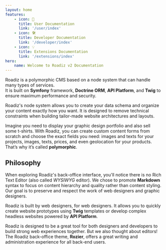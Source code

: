 ```yaml
---
layout: home
features:
    - icon: 👤
      title: User Documentation
      link: '/user/index'
    - icon: 🛠️
      title: Developer Documentation
      link: '/developer/index'
    - icon: 💡
      title: Extensions Documentation
      link: '/extensions/index'
hero:
    name: Welcome to Roadiz v2 Documentation
---
```


Roadiz is a polymorphic CMS based on a node system that can handle many types of services.  
It is built on **Symfony** framework, **Doctrine ORM**, **API Platform**, and **Twig** to ensure maximum performance and security.

Roadiz's node system allows you to create your data schema and organize your content exactly how you want. It is designed to remove technical constraints when building tailor-made website architectures and layouts.

Imagine you need to display your graphic design portfolio and also sell some t-shirts. With Roadiz, you can create custom content forms from scratch and choose the exact fields you need: images and texts for your projects, images, texts, prices, and even geolocation for your products. That’s why it’s called **polymorphic**.


## Philosophy

When exploring Roadiz's back-office interface, you'll notice there is no Rich Text Editor (also called *WYSIWYG* editor). We chose to promote **Markdown** syntax to focus on content hierarchy and quality rather than content styling. Our goal is to preserve and respect the work of web designers and graphic designers.

Roadiz is built by web designers, for web designers. It allows you to quickly create website prototypes using **Twig** templates or develop complex headless websites powered by **API Platform**.

Roadiz is designed to be a great tool for both designers and developers to build strong web experiences together. But we also thought about editors! The Roadiz back-office theme, **Rozier**, offers a great writing and administration experience for all back-end users.
